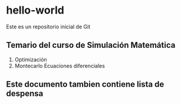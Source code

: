 # hello-world
Este es un repositorio inicial de Git

## Temario del curso de Simulación Matemática

1. Optimización
2. Montecarlo
Ecuaciones diferenciales

## Este documento tambien contiene lista de despensa